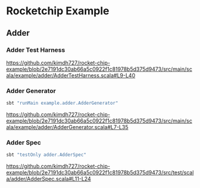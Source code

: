 # Rocketchip Example

## Adder

### Adder Test Harness

https://github.com/kimdh727/rocket-chip-example/blob/2e7191dc30ab66a5c0922f1c81978b5d375d9473/src/main/scala/example/adder/AdderTestHarness.scala#L9-L40

### Adder Generator

```sh
sbt "runMain example.adder.AdderGenerator"
```

https://github.com/kimdh727/rocket-chip-example/blob/2e7191dc30ab66a5c0922f1c81978b5d375d9473/src/main/scala/example/adder/AdderGenerator.scala#L7-L35

### Adder Spec

```sh
sbt "testOnly adder.AdderSpec"
```

https://github.com/kimdh727/rocket-chip-example/blob/2e7191dc30ab66a5c0922f1c81978b5d375d9473/src/test/scala/adder/AdderSpec.scala#L11-L24
